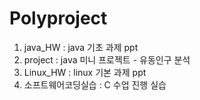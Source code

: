 # Polyproject
1. java_HW : java 기초 과제 ppt
2. project : java 미니 프로젝트 - 유동인구 분석
3. Linux_HW : linux 기본 과제 ppt
4. 소프트웨어코딩실습 : C 수업 진행 실습
